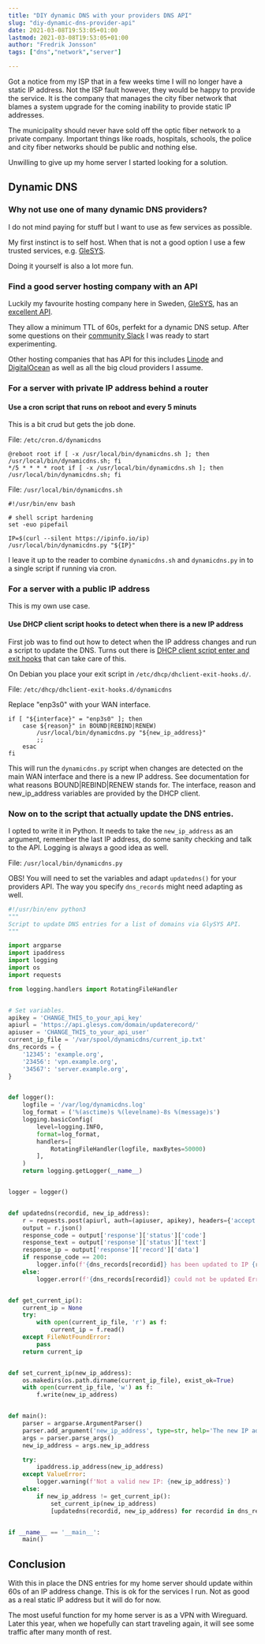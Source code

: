 ```yaml
---
title: "DIY dynamic DNS with your providers DNS API"
slug: "diy-dynamic-dns-provider-api"
date: 2021-03-08T19:53:05+01:00
lastmod: 2021-03-08T19:53:05+01:00
author: "Fredrik Jonsson"
tags: ["dns","network","server"]

---
```


Got a notice from my ISP that in a few weeks time I will no longer have a static IP address. Not the ISP fault however, they would be happy to provide the service. It is the company that manages the city fiber network that blames a system upgrade for the coming inability to provide static IP addresses.

The municipality should never have sold off the optic fiber network to a private company. Important things like roads, hospitals, schools, the police and city fiber networks should be public and nothing else.

Unwilling to give up my home server I started looking for a solution.


## Dynamic DNS


### Why not use one of many dynamic DNS providers?

I do not mind paying for stuff but I want to use as few services as possible.

My first instinct is to self host. When that is not a good option I use a few trusted services, e.g. [GleSYS](https://glesys.com/).

Doing it yourself is also a lot more fun.


### Find a good server hosting company with an API

Luckily my favourite hosting company here in Sweden, [GleSYS](https://glesys.com/), has an [excellent API](https://github.com/GleSYS/API/wiki/Api-Introduction).

They allow a minimum TTL of 60s, perfekt for a dynamic DNS setup. After some questions on their [community Slack](https://glesys.se/community) I was ready to start experimenting.

Other hosting companies that has API for this includes [Linode](https://www.linode.com/docs/api/domains) and [DigitalOcean](https://developers.digitalocean.com/documentation/) as well as all the big cloud providers I assume.


### For a server with private IP address behind a router


#### Use a cron script that runs on reboot and every 5 minuts

This is a bit crud but gets the job done.

File: `/etc/cron.d/dynamicdns`

~~~~ shell
@reboot root if [ -x /usr/local/bin/dynamicdns.sh ]; then /usr/local/bin/dynamicdns.sh; fi
*/5 * * * * root if [ -x /usr/local/bin/dynamicdns.sh ]; then /usr/local/bin/dynamicdns.sh; fi
~~~~

File: `/usr/local/bin/dynamicdns.sh`

~~~~ shell
#!/usr/bin/env bash

# shell script hardening
set -euo pipefail

IP=$(curl --silent https://ipinfo.io/ip)
/usr/local/bin/dynamicdns.py "${IP}"
~~~~

I leave it up to the reader to combine `dynamicdns.sh` and `dynamicdns.py` in to a single script if running via cron.


### For a server with a public IP address

This is my own use case.


#### Use DHCP client script hooks to detect when there is a new IP address

First job was to find out how to detect when the IP address changes and run a script to update the DNS. Turns out there is [DHCP client script enter and exit hooks](https://manpages.debian.org/buster/isc-dhcp-client/dhclient-script.8.en.html) that can take care of this.

On Debian you place your exit script in `/etc/dhcp/dhclient-exit-hooks.d/`.

File: `/etc/dhcp/dhclient-exit-hooks.d/dynamicdns`

Replace "enp3s0" with your WAN interface.

~~~~ shell
if [ "${interface}" = "enp3s0" ]; then
    case ${reason}" in BOUND|REBIND|RENEW)
        /usr/local/bin/dynamicdns.py "${new_ip_address}"
        ;;
    esac
fi
~~~~

This will run the `dynamicdns.py` script when changes are detected on the main WAN interface and there is a new IP address. See documentation for what reasons BOUND|REBIND|RENEW stands for. The interface, reason and new_ip_address variables are provided by the DHCP client.


### Now on to the script that actually update the DNS entries.

I opted to write it in Python. It needs to take the `new_ip_address` as an argument, remember the last IP address, do some sanity checking and talk to the API. Logging is always a good idea as well.

File: `/usr/local/bin/dynamicdns.py`

OBS! You will need to set the variables and adapt `updatedns()` for your providers API. The way you specify `dns_records` might need adapting as well.

~~~~ python
#!/usr/bin/env python3
"""
Script to update DNS entries for a list of domains via GlySYS API.
"""

import argparse
import ipaddress
import logging
import os
import requests

from logging.handlers import RotatingFileHandler


# Set variables.
apikey = 'CHANGE_THIS_to_your_api_key'
apiurl = 'https://api.glesys.com/domain/updaterecord/'
apiuser = 'CHANGE_THIS_to_your_api_user'
current_ip_file = '/var/spool/dynamicdns/current_ip.txt'
dns_records = {
    '12345': 'example.org',
    '23456': 'vpn.example.org',
    '34567': 'server.example.org',
}


def logger():
    logfile = '/var/log/dynamicdns.log'
    log_format = ('%(asctime)s %(levelname)-8s %(message)s')
    logging.basicConfig(
        level=logging.INFO,
        format=log_format,
        handlers=[
            RotatingFileHandler(logfile, maxBytes=50000)
        ],
    )
    return logging.getLogger(__name__)


logger = logger()


def updatedns(recordid, new_ip_address):
    r = requests.post(apiurl, auth=(apiuser, apikey), headers={'accept': 'application/json'}, data={'recordid': recordid, 'data': new_ip_address})
    output = r.json()
    response_code = output['response']['status']['code']
    response_text = output['response']['status']['text']
    response_ip = output['response']['record']['data']
    if response_code == 200:
        logger.info(f'{dns_records[recordid]} has been updated to IP {response_ip}')
    else:
        logger.error(f'{dns_records[recordid]} could not be updated Error code: {response_code} {response_text}')


def get_current_ip():
    current_ip = None
    try:
        with open(current_ip_file, 'r') as f:
            current_ip = f.read()
    except FileNotFoundError:
        pass
    return current_ip


def set_current_ip(new_ip_address):
    os.makedirs(os.path.dirname(current_ip_file), exist_ok=True)
    with open(current_ip_file, 'w') as f:
        f.write(new_ip_address)


def main():
    parser = argparse.ArgumentParser()
    parser.add_argument('new_ip_address', type=str, help='The new IP address.')
    args = parser.parse_args()
    new_ip_address = args.new_ip_address

    try:
        ipaddress.ip_address(new_ip_address)
    except ValueError:
        logger.warning(f'Not a valid new IP: {new_ip_address}')
    else:
        if new_ip_address != get_current_ip():
            set_current_ip(new_ip_address)
            [updatedns(recordid, new_ip_address) for recordid in dns_records]


if __name__ == '__main__':
    main()
~~~~


## Conclusion

With this in place the DNS entries for my home server should update within 60s of an IP address change. This is ok for the services I run. Not as good as a real static IP address but it will do for now.

The most useful function for my home server is as a VPN with Wireguard. Later this year, when we hopefully can start traveling again, it will see some traffic after many month of rest.

